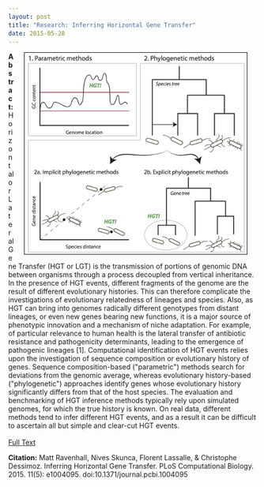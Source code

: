 ```yaml
---
layout: post
title: "Research: Inferring Horizontal Gene Transfer"
date: 2015-05-28
---
```


<img style="float: right; border: 1px solid black" alt="Coverage plots for gch1 indication regions of duplication." hspace="20" src="/assets/inferringhgt.png" width="450px">

**Abstract:** Horizontal or Lateral Gene Transfer (HGT or LGT) is the transmission of portions of genomic DNA between organisms through a process decoupled from vertical inheritance. In the presence of HGT events, different fragments of the genome are the result of different evolutionary histories. This can therefore complicate the investigations of evolutionary relatedness of lineages and species. Also, as HGT can bring into genomes radically different genotypes from distant lineages, or even new genes bearing new functions, it is a major source of phenotypic innovation and a mechanism of niche adaptation. For example, of particular relevance to human health is the lateral transfer of antibiotic resistance and pathogenicity determinants, leading to the emergence of pathogenic lineages [1]. Computational identification of HGT events relies upon the investigation of sequence composition or evolutionary history of genes. Sequence composition-based ("parametric") methods search for deviations from the genomic average, whereas evolutionary history-based ("phylogenetic") approaches identify genes whose evolutionary history significantly differs from that of the host species. The evaluation and benchmarking of HGT inference methods typically rely upon simulated genomes, for which the true history is known. On real data, different methods tend to infer different HGT events, and as a result it can be difficult to ascertain all but simple and clear-cut HGT events.
<br><br>
[Full Text](http://journals.plos.org/ploscompbiol/article/file?id=10.1371/journal.pcbi.1004095&type=printable)
<br>
<p style="font-size=0.8em"><b>Citation:</b> Matt Ravenhall, Nives Skunca, Florent Lassalle, & Christophe Dessimoz. Inferring Horizontal Gene Transfer. PLoS Computational Biology. 2015. 11(5): e1004095. doi:10.1371/journal.pcbi.1004095</p>
